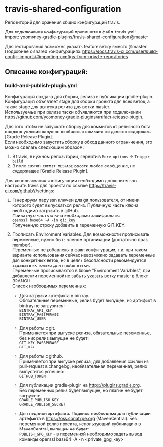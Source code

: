 # travis-shared-configuration

Репозиторий для хранения общих конфигураций travis.  
  
Для подключения конфигураций пропишите в файл .travis.yml:  
import: yoomoney-gradle-plugins/travis-shared-configuration:<name>@master  
  
Для тестирования возможно указать feature ветку вместо @master.  
Подробнее о shared конфигурациях: https://docs.travis-ci.com/user/build-config-imports/#importing-configs-from-private-repositories  


## Описание конфигураций:
### build-and-publish-plugin.yml
Конфигурация создана для сборки, релиза и публикации gradle-plugin.  
Конфигурация объявляет stage для сборки проекта для всех веток, а также stage для выпуска релиза для ветки master.  
Используемые при релизе таски объявляются при подключении https://github.com/yoomoney-gradle-plugins/artifact-release-plugin.  


Для того чтобы не запускать сборку для коммитов от релизного бота введено условие запуска: сообщение коммита не должно содержать [Gradle Release Plugin].  
Если необходимо запустить сборку в обход данного ограничения, это можно сделать следующим образом:  
1. В travis, в нужном репозитории, перейти в ```More options``` -> ```Trigger build```  
2. В поле ```CUSTOM COMMIT MESSAGE``` ввести любое сообщение, не содержащее [Gradle Release Plugin].

Для использования конфигурации необходимо дополнительно настроить travis для проекта по ссылке https://travis-ci.com/github/<account>/<repo>/settings:  
  
1. Генерируем пару ssh ключей для git пользователя, от имени которого будет выпускаться релиз. Публичную часть ключа необходимо
   загрузить в gitHub.  
   Приватную часть ключа необходимо зашифровать:  
   ```openssl base64 -A -in git_key```  
   Полученную строку добавить в переменную GIT_KEY.

1. Прописать Environment Variables. Для возможности прописывать переменные, нужно быть членом организации (достаточно прав member).  
   Переменные не добавлены в файл конфигурации, т.к. при таком варианте использования сейчас 
   невозможно задавать переменные для конкретных веток, но в целях безопасности рекомендуется задавать их только для master ветки.  
   Переменные прописываются в блоке "Environment Variables", при добавлении переменной не забыть указать ветку master в блоке BRANCH.  
   Список необходимых переменных:  
   * Для загрузки артефакта в bintray.  
      Обязательные переменные, релиз будет выпущен, но артифакт в bintray не загрузится:  
      ```BINTRAY_API_KEY```  
      ```BINTRAY_PASSPHRASE```  
      ```BINTRAY_USER```

   * Для работы с git.  
      Применяется при выпуске релиза, обязательные переменные, без них релиз выпущен не будет:  
     ```GIT_KEY_PASSPHRASE```  
     ```GIT_KEY```

   * Для работы с github.  
      Применяется при выпуске релиза, для добавления ссылки на pull-request в changelog, необязательная переменная,
      релиз выпустится успешно:  
      ```GITHUB_TOKEN```

   * Для публикации gradle-plugin на https://plugins.gradle.org.  
      Без переменных релиз будет выпущен, но плагин не будет загружен:  
      ```GRADLE_PUBLISH_KEY```  
      ```GRADLE_PUBLISH_SECRET```
     
   * Для подписи артефакта. Подпись необходима для публикации артефакта в https://oss.sonatype.org (MavenCentral).
      Без переменной релиз проекта, использующий публикацию в MavenCentral, выпущен не будет:  
      ```PUBLISH_GPG_KEY```  - в переменной необходимо задать вывод команды openssl base64 -A -in <private_gpg_key>
